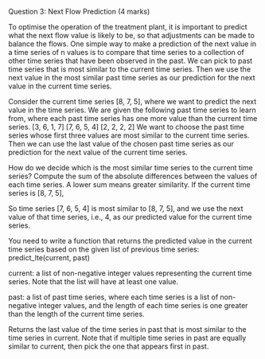 Question 3: Next Flow Prediction (4 marks)

To optimise the operation of the treatment plant, it is important to predict what the next flow value is likely to be, so that adjustments can be made to balance the flows.
One simple way to make a prediction of the next value in a time series of n values is to compare that time series to a collection of other time series that have been observed in the past. We can pick to past time series that is most similar to the current time series. Then we use the next value in the most similar past time series as our prediction for the next value in the current time series.

Consider the current time series [8, 7, 5], where we want to predict the next value in the time series.
We are given the following past time series to learn from, where each past time series has one more value than the current time series.
[3, 6, 1, 7] [7, 6, 5, 4] [2, 2, 2, 2]
We want to choose the past time series whose first three values are most similar to the current time series. Then we can use the last value of the chosen past time series as our prediction for the next value of the current time series.

How do we decide which is the most similar time series to the current time series?
Compute the sum of the absolute differences between the values of each time series. A lower sum means greater similarity. If the current time series is [8, 7, 5],

So time series [7, 6, 5, 4] is most similar to [8, 7, 5], and we use the next value of that time series, i.e., 4, as our predicted value for the current time series.

You need to write a function that returns the predicted value in the current time series based on the given list of previous time series: predict_lte(current, past)

current: a list of non-negative integer values representing the current time series. Note that the list will have at least one value.

past: a list of past time series, where each time series is a list of non-negative integer values, and the length of each time series is one greater than the length of the current time series.

Returns the last value of the time series in past that is most similar to the time series in current.
Note that if multiple time series in past are equally similar to current, then pick the one that appears first in past.
